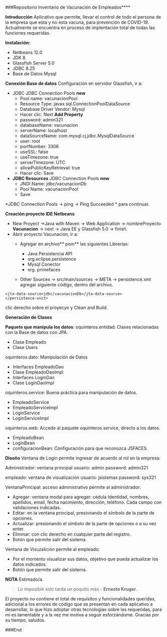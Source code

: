 ###Repositorio Inventario de Vacunación de Empleados****

**Introducción**
Aplicativo que permite, llevar el control de todo el persona de la empresa que esta y no esta vacuna, para  prevención de COVID-19. Actualmente se encuentra  en proceso de implentación total de todas las funciones requeridas.

**Instalación:**
- Netbeans 12.0
- JDK 8
- Glassfish Server 5.0
- JDBC 8.25
- Base de Datos Mysql

**Conexión Base de datos**
Configuración en servidor Glassfish, ir a:
- JDBC 
	 JDBC Connection Pools
	**new**
	- Pool name: vacunacionPool
	- Resource Type: javax.sql.ConnectionPoolDataSource
	- Database Driver Vendor: Mysql
	- Hacer clic: Next
	**Add Property**
	- password: admin321
	- databaseName: vacunacion
	- serverName: localhost
	- dataSourceName: com.mysql.cj.jdbc.MysqlDataSource
	- user: root
	- portNumber: 3306
	- useSSL: false
	- useTimezone: true
	- serverTimezone: UTC
	- allowPublicKeyRetrieval: true
	- Hacer clic: Save
- **JDBC Resources** 
JDBC Connection Pools
	**new**
	- JNDI Name: jdbc/vacunacionDb
	- Pool Name: vacunacionPool
	- Save

*JDBC Connection Pools -> ping -> Ping Succeeded * para continuar.

**Creación proyecto IDE Netbeans**
- New Proyect ->Java with Maven -> Web Application -> nombreProyecto **Vacunacion** -> next -> Java EE y Glassfish 5.0  -> finish.
- Abrir proyecto Vacunacion, ir a:
	- Agregar en archivo** pom** las siguientes Librerías:
		- Java Persistencia API
		- org.eclipse.persistence
		- Mysql Conector
		- org. primefaces 
		
	- Other Sources -> src/main/sources -> META -> persistence.xml agregar siguiente código, dentro del archivo. 

<persistence-unit name="inventarioPU" transaction-type="JTA">
        
    <jta-data-source>jdbc/vacunacionDb</jta-data-source>
    </persistence-unit>
clic derecho sobre el proyecyo y Clean and Build.

**Generación de Clases**

**Paquete que manipula los datos**:
oquinteros.entidad:  Clases relacionadas con la Base de datos con JPA.
- Clase Empleado
- Clase Users

oquinteros.dato: Manipulación de Datos
- Interfaces EmpleadoDao
- Clase EmpleadoDaoImpl
- Interfaces LoginDao
- Clase LoginDaoImpl

oquinteros.service: Buena práctica para manipulación de datos.
- EmpleadoService
- EmpleadoServiceImpl
- LoginService
- LoginServiceImpl

oquinteros.web: Accede al paquete oquinteros.service,  directo a los datos.
- EmpleadoBean
- LoginBean
- configuracionBean: Configuración para que reconozca JSFACES. 

**Diseño**
Ventana de Login
permite ingresar de acuerdo al rol en la empresa:

Administrador: ventana principal
usuario: admin
password: admin321

empleado: ventana de visualización
usuario: jsistemas
password: sys321

VentanaPrincipal: acceso administrativo
permite al administrador:
- Agregar: ventana modal para agregar: cédula Identidad, nombres, apellidos, email,  fecha nacimiento, dirección, teléfono. Cada campo con validaciones indicadas.
- Editar:  en la ventana principal, presionando el símbolo de la parte de opciones.
- Actualizar: presionando el símbolo de la parte de opciones o a su vez enter.
- Eliminar: con clic derecho en cualquier parte del registro.
- Botón que permite salir del sistema.

Ventana de Visuzalición
permite al empleado:
- Por el momento visualizar sus datos, objetivo que pueda actualizar los datos indicados.
- Botón que permite salir del sistema.

**NOTA**
Estimado/a.
> Lo imposible solo tarda un poquito más - **Ernesto Kruger**.

El proyecto no contiene el total de requisitos y funcionalidades queridas, adicional a los errores de código que se presentan en cada aplicativo a desarrollar,  lo que hizo  adoptar otras tecnologías sobre las requeridas,  para mi es lamentable y a la vez me motiva a seguir  esforzándome. Gracias por su tiempo, saludos.


###End
